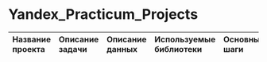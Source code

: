 # Yandex_Practicum_Projects
|Название проекта|Описание задачи|Описание данных|Используемые библиотеки|Основные шаги|
|:---------------|:-------|:----------------------|:--|:--|
